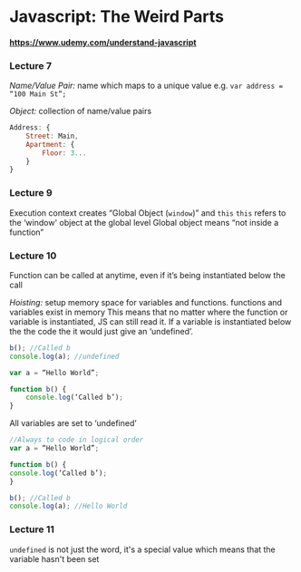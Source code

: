 # Javascript: The Weird Parts #
#### https://www.udemy.com/understand-javascript ####


### Lecture 7 ###
*Name/Value Pair:* name which maps to a unique value
e.g. `var address = “100 Main St”;`

*Object:* collection of name/value pairs

```javascript
Address: {
	Street: Main,
	Apartment: {
		Floor: 3...
	}
}
```


### Lecture 9 ###
Execution context creates “Global Object (`window`)” and `this`
`this` refers to the ‘window' object at the global level
Global object means “not inside a function”


### Lecture 10 ###
Function can be called at anytime, even if it’s being instantiated below the call

*Hoisting:* setup memory space for variables and functions. functions and variables exist in memory
This means that no matter where the function or variable is instantiated, JS can still read it. If a variable is instantiated below the the code the it would just give an ‘undefined’.

```javascript
b(); //Called b
console.log(a); //undefined

var a = “Hello World”;

function b() {
	console.log(‘Called b’);
}
```

All variables are set to ‘undefined’

```javascript
//Always to code in logical order
var a = “Hello World”;

function b() {
console.log(‘Called b’);
}

b(); //Called b
console.log(a); //Hello World
```


### Lecture 11 ###
`undefined` is not just the word, it's a special value which means that the variable hasn't been set
